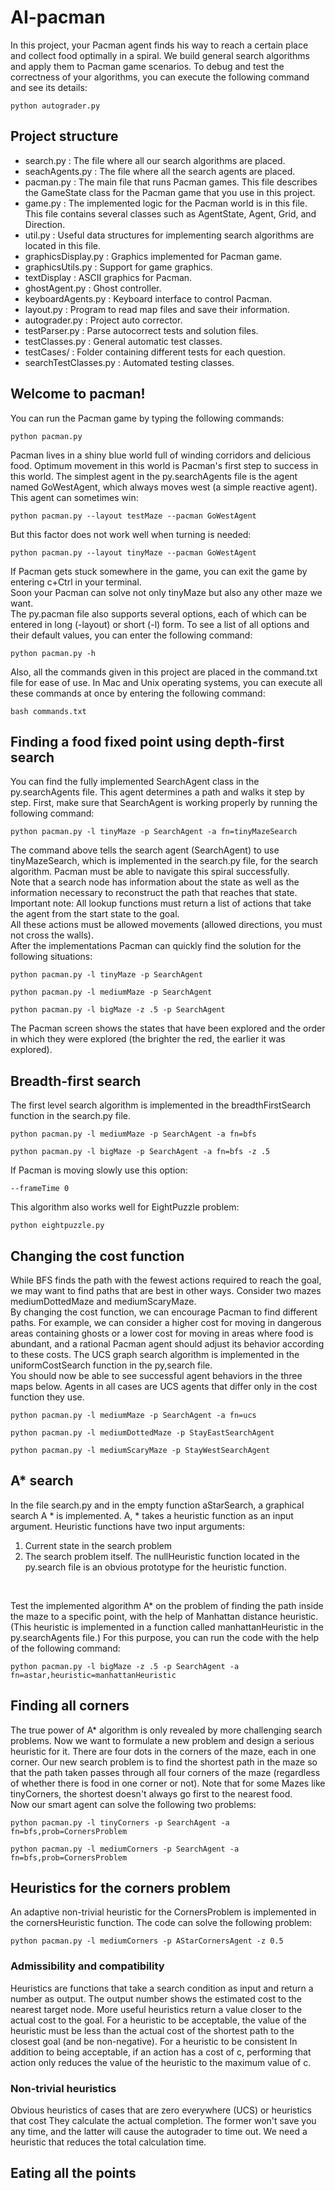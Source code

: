 # AI-pacman
In this project, your Pacman agent finds his way to reach a certain place and collect food optimally in a spiral. We build general search algorithms and apply them to Pacman game scenarios. To debug and test the correctness of your algorithms, you can execute the following command and see its details:
```
python autograder.py
```
## Project structure
- search.py : The file where all our search algorithms are placed.
- seachAgents.py : The file where all the search agents are placed.
- pacman.py : The main file that runs Pacman games. This file describes the GameState class for the Pacman game that you use in this project.
- game.py : The implemented logic for the Pacman world is in this file. This file contains several classes such as AgentState, Agent, Grid, and Direction.
- util.py : Useful data structures for implementing search algorithms are located in this file.
- graphicsDisplay.py : Graphics implemented for Pacman game.
- graphicsUtils.py : Support for game graphics.
- textDisplay : ASCII graphics for Pacman.
- ghostAgent.py : Ghost controller.
- keyboardAgents.py : Keyboard interface to control Pacman.
- layout.py : Program to read map files and save their information.
- autograder.py : Project auto corrector.
- testParser.py : Parse autocorrect tests and solution files.
- testClasses.py : General automatic test classes.
- testCases/ :  Folder containing different tests for each question.
- searchTestClasses.py : Automated testing classes.

## Welcome to pacman!
You can run the Pacman game by typing the following commands:
```
python pacman.py
```
Pacman lives in a shiny blue world full of winding corridors and delicious food. Optimum movement in this world is Pacman's first step to success in this world.
The simplest agent in the py.searchAgents file is the agent named GoWestAgent, which always moves west (a simple reactive agent). This agent can sometimes win:
```
python pacman.py --layout testMaze --pacman GoWestAgent
```
But this factor does not work well when turning is needed:
```
python pacman.py --layout tinyMaze --pacman GoWestAgent
```
If Pacman gets stuck somewhere in the game, you can exit the game by entering c+Ctrl in your terminal. <br>
Soon your Pacman can solve not only tinyMaze but also any other maze we want. <br>
The py.pacman file also supports several options, each of which can be entered in long (-layout) or short (-l) form. To see a list of all options and their default values, you can enter the following command:
```
python pacman.py -h
```
Also, all the commands given in this project are placed in the command.txt file for ease of use. In Mac and Unix operating systems, you can execute all these commands at once by entering the following command:
```
bash commands.txt
```
## Finding a food fixed point using depth-first search
You can find the fully implemented SearchAgent class in the py.searchAgents file. This agent determines a path and walks it step by step.
First, make sure that SearchAgent is working properly by running the following command:
```
python pacman.py -l tinyMaze -p SearchAgent -a fn=tinyMazeSearch
```
The command above tells the search agent (SearchAgent) to use tinyMazeSearch, which is implemented in the search.py file, for the search algorithm. Pacman must be able to navigate this spiral successfully. <br>
Note that a search node has information about the state as well as the information necessary to reconstruct the path that reaches that state. <br>
Important note: All lookup functions must return a list of actions that take the agent from the start state to the goal. <br>
All these actions must be allowed movements (allowed directions, you must not cross the walls). <br>
After the implementations Pacman can quickly find the solution for the following situations: 
```
python pacman.py -l tinyMaze -p SearchAgent
```
```
python pacman.py -l mediumMaze -p SearchAgent
```
```
python pacman.py -l bigMaze -z .5 -p SearchAgent
```
The Pacman screen shows the states that have been explored and the order in which they were explored (the brighter the red, the earlier it was explored).
## Breadth-first search
The first level search algorithm is implemented in the breadthFirstSearch function in the search.py file.
```
python pacman.py -l mediumMaze -p SearchAgent -a fn=bfs
```
```
python pacman.py -l bigMaze -p SearchAgent -a fn=bfs -z .5
```
If Pacman is moving slowly use this option:
```
--frameTime 0
```
This algorithm also works well for EightPuzzle problem:
```
python eightpuzzle.py
```
## Changing the cost function
While BFS finds the path with the fewest actions required to reach the goal, we may want to find paths that are best in other ways. Consider two mazes mediumDottedMaze and mediumScaryMaze. <br>
By changing the cost function, we can encourage Pacman to find different paths. For example, we can consider a higher cost for moving in dangerous areas containing ghosts or a lower cost for moving in areas where food is abundant, and a rational Pacman agent should adjust its behavior according to these costs. The UCS graph search algorithm is implemented in the uniformCostSearch function in the py,search file. <br>
You should now be able to see successful agent behaviors in the three maps below. Agents in all cases are UCS agents that differ only in the cost function they use.
```
python pacman.py -l mediumMaze -p SearchAgent -a fn=ucs
```
```
python pacman.py -l mediumDottedMaze -p StayEastSearchAgent
```
```
python pacman.py -l mediumScaryMaze -p StayWestSearchAgent
```
## A* search
In the file search.py and in the empty function aStarSearch, a graphical search A * is implemented. A, * takes a heuristic function as an input argument. Heuristic functions have two input arguments:
1. Current state in the search problem
2. The search problem itself. The nullHeuristic function located in the py.search file is an obvious prototype for the heuristic function.
<br> 

Test the implemented algorithm A* on the problem of finding the path inside the maze to a specific point, with the help of Manhattan distance heuristic. (This heuristic is implemented in a function called manhattanHeuristic in the py.searchAgents file.) For this purpose, you can run the code with the help of the following command:

```
python pacman.py -l bigMaze -z .5 -p SearchAgent -a fn=astar,heuristic=manhattanHeuristic
```
## Finding all corners
The true power of A* algorithm is only revealed by more challenging search problems. Now we want to formulate a new problem and design a serious heuristic for it.
There are four dots in the corners of the maze, each in one corner. Our new search problem is to find the shortest path in the maze so that the path taken passes through all four corners of the maze (regardless of whether there is food in one corner or not). Note that for some Mazes like tinyCorners, the shortest doesn't always go first to the nearest food. <br>
Now our smart agent can solve the following two problems:
```
python pacman.py -l tinyCorners -p SearchAgent -a fn=bfs,prob=CornersProblem
```
```
python pacman.py -l mediumCorners -p SearchAgent -a fn=bfs,prob=CornersProblem
```
## Heuristics for the corners problem
An adaptive non-trivial heuristic for the CornersProblem is implemented in the cornersHeuristic function. The code can solve the following problem:
```
python pacman.py -l mediumCorners -p AStarCornersAgent -z 0.5
```
### Admissibility and compatibility
Heuristics are functions that take a search condition as input and return a number as output. The output number shows the estimated cost to the nearest target node. More useful heuristics return a value closer to the actual cost to the goal. For a heuristic to be acceptable, the value of the heuristic must be less than the actual cost of the shortest path to the closest goal (and be non-negative). For a heuristic to be consistent In addition to being acceptable, if an action has a cost of c, performing that action only reduces the value of the heuristic to the maximum value of c.
### Non-trivial heuristics
Obvious heuristics of cases that are zero everywhere (UCS) or heuristics that cost
They calculate the actual completion. The former won't save you any time, and the latter will cause the autograder to time out. We need a heuristic that reduces the total calculation time.
## Eating all the points













